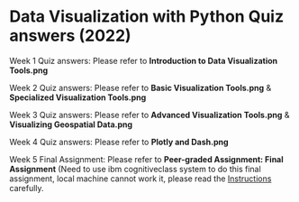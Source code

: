 # Data Visualization with Python Quiz answers (2022)
Week 1 Quiz answers: Please refer to **Introduction to Data Visualization Tools.png**

Week 2 Quiz answers: Please refer to **Basic Visualization Tools.png** & **Specialized Visualization Tools.png**

Week 3 Quiz answers: Please refer to **Advanced Visualization Tools.png** & **Visualizing Geospatial Data.png**

Week 4 Quiz answers: Please refer to **Plotly and Dash.png**

Week 5 Final Assignment: Please refer to **Peer-graded Assignment: Final Assignment** (Need to use ibm cognitiveclass system to do this final assignment, local machine cannot work it, please read the [Instructions](https://cf-courses-data.s3.us.cloud-object-storage.appdomain.cloud/IBMDeveloperSkillsNetwork-DV0101EN-SkillsNetwork/labs/Module%205/5_Peer_Graded.md.html) carefully.
